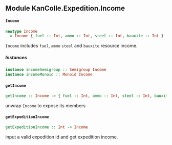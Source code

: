 ## Module KanColle.Expedition.Income

#### `Income`

``` purescript
newtype Income
  = Income { fuel :: Int, ammo :: Int, steel :: Int, bauxite :: Int }
```

`Income` includes `fuel`, `ammo` `steel` and `bauxite` resource income.

##### Instances
``` purescript
instance incomeSemigroup :: Semigroup Income
instance incomeMonoid :: Monoid Income
```

#### `getIncome`

``` purescript
getIncome :: Income -> { fuel :: Int, ammo :: Int, steel :: Int, bauxite :: Int }
```

unwrap `Income` to expose its members

#### `getExpeditionIncome`

``` purescript
getExpeditionIncome :: Int -> Income
```

input a valid expedition id and get expedition income.


